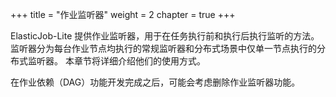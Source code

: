 +++
title = "作业监听器"
weight = 2
chapter = true
+++

ElasticJob-Lite 提供作业监听器，用于在任务执行前和执行后执行监听的方法。
监听器分为每台作业节点均执行的常规监听器和分布式场景中仅单一节点执行的分布式监听器。
本章节将详细介绍他们的使用方式。

在作业依赖（DAG）功能开发完成之后，可能会考虑删除作业监听器功能。
